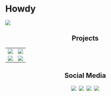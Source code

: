 # Howdy


<img src="https://github-readme-stats.vercel.app/api?username=Longestboi&count_private=true&show_icons=true&theme=synthwave&hide_rank=true">

<h2 align="center">Projects</h2>

<table align="center">
<tr>
<td>
<a href="" target="_blank" rel="noreferrer noopener" href="https://github.com/Longestboi/Brick-Breaker"><img src="https://github-readme-stats.vercel.app/api/pin/?username=Longestboi&repo=brick-breaker&theme=synthwave"></a>
</td>
<td>
<a href="" target="_blank" rel="noreferrer noopener" href="https://github.com/Longestboi/Brick-Breaker"><img src="https://github-readme-stats.vercel.app/api/pin/?username=Longestboi&repo=sndata-converter&theme=synthwave"></a>
</td>
</tr>
<tr></tr>
<tr>
<td>
<a href="" target="_blank" rel="noreferrer noopener" href="https://github.com/Longestboi/Brick-Breaker"><img src="https://github-readme-stats.vercel.app/api/pin/?username=Longestboi&repo=Tnes2Ines&theme=synthwave"></a>
</td>
<td>
<a href="" target="_blank" rel="noreferrer noopener" href="https://github.com/Longestboi/Brick-Breaker"><img src="https://github-readme-stats.vercel.app/api/pin/?username=Longestboi&repo=tnes2inesgui&theme=synthwave"></a>
</td>
</tr>
</table>

<h2 align="center">Social Media</h2>

<div align="center" style="display: block;">
<a href="https://twitter.com/Long_boii" target="_blank" rel="noreferrer noopener"><img style="padding: 2px;" src="https://img.shields.io/badge/-Twitter-15202B?style=for-the-badge&logo=Twitter"></a>
<a href="https://youtube.com/@Longest_boi" target="_blank" rel="noreferrer noopener"><img style="padding: 2px;" src="https://img.shields.io/badge/-YouTube-FF0000?style=for-the-badge&logo=YouTube"></a>
<a href="https://discord.com/users/1069026764849958964" target="_blank" rel="noreferrer noopener"><img style="padding: 2px;" src="https://img.shields.io/badge/-Discord-202225?style=for-the-badge&logo=Discord"></a>
<a href="https://www.linkedin.com/in/andrewrlong02/" target="_blank" rel="noreferrer noopener"><img style="padding: 2px;" src="https://img.shields.io/badge/-Linkedin-0077b5?style=for-the-badge&logo=Linkedin"></a>
</div>
